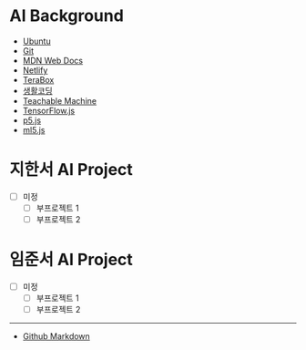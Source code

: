 # AI Background
- [Ubuntu](./ubuntu.md)
- [Git](./git.md)
- [MDN Web Docs](https://developer.mozilla.org/ko/)
- [Netlify](https://www.netlify.com/)
- [TeraBox](https://www.terabox.com/)
- [생활코딩](https://opentutorials.org/course/1)
- [Teachable Machine](https://teachablemachine.withgoogle.com/)
- [TensorFlow.js](https://www.tensorflow.org/js/)
- [p5.js](https://p5js.org/)
- [ml5.js](https://ml5js.org/)



# 지한서 AI Project
- [ ] 미정  
  - [ ] 부프로젝트 1
  - [ ] 부프로젝트 2

# 임준서 AI Project
- [ ] 미정  
  - [ ] 부프로젝트 1
  - [ ] 부프로젝트 2

---

- [Github Markdown](https://docs.github.com/en/get-started/writing-on-github/getting-started-with-writing-and-formatting-on-github/basic-writing-and-formatting-syntax)
